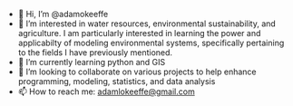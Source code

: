 - 👋 Hi, I’m @adamokeeffe
- 👀 I’m interested in water resources, environmental sustainability, and agriculture. I am particularly interested in learning the power and applicabilty of modeling environmental systems, specifically pertaining to the fields I have previously mentioned.
- 🌱 I’m currently learning python and GIS 
- 💞️ I’m looking to collaborate on various projects to help enhance programming, modeling, statistics, and data analysis
- 📫 How to reach me: adamlokeeffe@gmail.com

<!---
adamokeeffe/adamokeeffe is a ✨ special ✨ repository because its `README.md` (this file) appears on your GitHub profile.
You can click the Preview link to take a look at your changes.
--->
